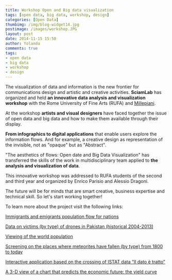 ```yaml
---
title: Workshop Open and Big data visualization
tags: [open data, big data, workshop, design]
categories: [Open Data]
thumbimg: /img/blog-widget14.jpg
postimage: /images/workshop.JPG
layout: post
date: 2014-11-15 15:50
author: Yolanda
comments: true
tags:
- open data
- big data
- workshop
- design
---
```

The visualization of data and information is the new frontier for communications design and artistic and creative activities. **SciamLab** has organized and held **an innovative data analysis and visualization workshop** with the Rome University of Fine Arts (RUFA) and [Millepiani](http://www.millepiani.eu). 

At the workshop **artists and visual designers** have faced together the issue of open data and big data and how to make them available through their display.

**From infographics to digital applications** that enable users explore the information flows. And for example, a creative design as representation of the invisible, not as "opaque" but as "Abstract".

"The aesthetics of flows: Open date and Big Data Visualization" has transferred the skills of the work in multidisciplinary team applied to **the analysis and visualization of data**. 

This innovative workshop was addressed to RUFA students of the second and third year and organized by Enrico Parisio and Alessio Dragoni. 

The future will be for minds that are smart creative, business expertise and technical skill. So let's start working together!




To learn more about the project visit the following links:

[Immigrants and emigrants population flow for nations](http://www.peoplemov.in)  

[Data on victims (by type) of drones in Pakistan (historical 2004-2013)](http://drones.pitchinteractive.com/)

[Viewing of the world population](http://globe.chromeexperiments.com/)

[Screening on the places where meteorites have fallen (by type) from 1800 to today](http://maulik-kamdar.com/code/meteorViz/)

[Interactive application based on the crossing of ISTAT data “Il dato è tratto”](http://istatcontest.sciamlab.com/regioni.html)

[A 3-D view of a chart that predicts the economic future: the yield curve](http://www.nytimes.com/interactive/2015/03/19/upshot/3d-yield-curve-economic-growth.html?rref=upshot&smid=tw-upshotnyt&abt=0002&abg=1&_r=0)
